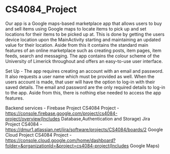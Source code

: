 # CS4084_Project
  
  Our app is a Google maps-based marketplace app that allows users to buy and sell items using Google maps to locate items to pick up
and set locations for their items to be picked up at. This is done by getting the users device location upon the MainActivity starting and maintaining an updated value for their location. Aside from this it contains the standard main features of an online marketplace such as creating posts, item pages, item feeds, search and messaging. The app contains the colour scheme of the University of Limerick throughout and offers an easy-to-use user interface.

Set Up -
     The app requires creating an account with an email and password. It also requests a user name which
     must be provided as well. When the users account is made, that user will have the option to log-in with their saved details. The email and password are the only required        details to log-in to the app.
     Aside from this, there is nothing else needed to access the app features.
     
Backend services  -
      Firebase Project CS4084 Project - https://console.firebase.google.com/project/cs4084-project/overview(Includes Database,Authentication and Storage)
      Jira Project CS4084 - https://dmur1.atlassian.net/jira/software/projects/CS4084/boards/2
      Google Cloud Project CS4084 Project - https://console.cloud.google.com/home/dashboard?folder=&organizationId=&project=cs4084-project(Includes Google Maps)
